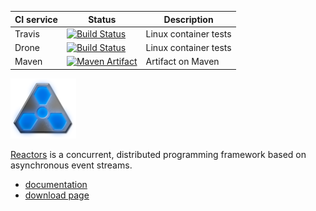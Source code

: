 
CI service | Status | Description
-----------|--------|------------
Travis | [![Build Status](https://travis-ci.org/reactors-io/reactors.png?branch=master)](https://travis-ci.org/reactors-io/reactors) | Linux container tests
Drone | [![Build Status](http://ci.storm-enroute.com:443/api/badges/reactors-io/reactors/status.svg)](http://ci.storm-enroute.com:443/reactors-io/reactors) | Linux container tests
Maven | [![Maven Artifact](https://img.shields.io/maven-central/v/com.storm-enroute/reactors-io_2.11.svg)](http://mvnrepository.com/artifact/com.storm-enroute/reactors-io_2.11) | Artifact on Maven

<img src='reactress-title-96.png'></img>

[Reactors](http://reactors.io) is a concurrent, distributed programming framework based
on asynchronous event streams.

- [documentation](http://reactors.io/learn/)
- [download page](http://reactors.io/download/)
